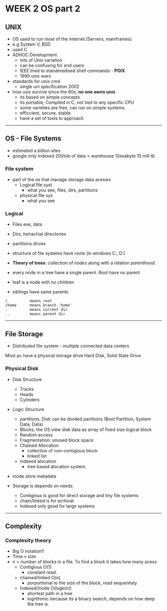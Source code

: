 # WEEK 2 OS part 2

## UNIX

- OS used to run most of the internet.(Servers, mainframes)
- e.g System V, BSD
- used C
- ADHOC Development
  - lots of Unix variation
  - can be confusing for end users
  - IEEE tried to standeredised shell commands - __POIX__
  - 1990 unix wars
- standards for unix cmd
  - single uni specification 2002
- how usix survive since the 60s, __no one owns unix__
  - its based on simple concepts
  - its portable, Compiled in C, not tied to any specific CPU
  - some varieties are free, can run on simple systems.
  - efficcient, secure, stable
  - have a set of tools to approach

---

## OS - File Systems

- estimated a billion sites 
- google only indexed 200tvb of data > warehouse 12exabyte 15 mill tb

### File system 

- part of the os that manage storage data acesws
  - Logical file syst
    - what you see, files, dirs, partitions
  - physical file sys
    - what you see

### Logical

- Files exe, data
- Dirs, heirachial directories
- partitions drives

- structure of file systems have roots (in windows C:\, D:\)
- __Theory of trees__: collection of _nodes_ along with a relation _parenthood_.
- every node in a tree have a single parent. Root have no parent
- leaf is a node with no children
- siblings have same parents

```UNIX
/          means root
/home      means branch 'home'
.          means current dir
..         means parent dir
```

---

## File Storage

- Distributed file system - multiple connected data centers

Most pc have a physical storage drive
Hard Disk, Solid State Drive

### Physical Disk

- Disk Structure
  - Tracks
  - Heads
  - Cylinders
- Logic Structure
  - partitions, Disk can be divided partitions (Boot Partition, System Data, Data)
  - Blocks, the OS view disk data as array of fixed size logical block
  - Random access
  - Fragmentation: unused block space
  - Chained Allocation
    - collection of non-contigious block
    - linked list
  - indexed alocation
    - tree based alocation system.

- inode store metadata

- Storage is depends on needs
  - Contigious is good for direct storage and tiny file systems
  - chain/linked is for archival 
  - Indexed only good for large systems

---

## Complexity

### Complexity theory

- Big O notation!!
- Time v size
- n = number of blocks in a file. To find a block ti takes how many acess
  - Contigious  O(1)
    - constant read.
  - chained/linked O(n)
    - porportional to the size of the block, read sequentialy
  - Indexed/Inode O(logk(n))
    - shortest path in a tree
    - logrithimic because its  a binary search, depends on how deep the tree is.

